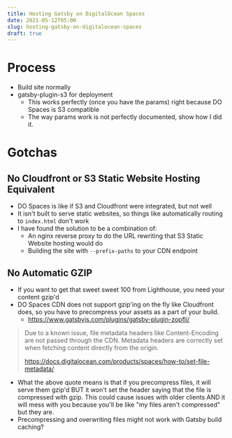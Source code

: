 ```yaml
---
title: Hosting Gatsby on DigitalOcean Spaces
date: 2021-05-12T05:00
slug: hosting-gatsby-on-digitalocean-spaces
draft: true
---
```


# Process

* Build site normally
* gatsby-plugin-s3 for deployment
  * This works perfectly (once you have the params) right because DO Spaces is S3 compatible
  * The way params work is not perfectly documented, show how I did it.

# Gotchas

## No Cloudfront or S3 Static Website Hosting Equivalent

* DO Spaces is like if S3 and Cloudfront were integrated, but not well
* It isn't built to serve static websites, so things like automatically routing to `index.html` don't work
* I have found the solution to be a combination of:
  * An nginx reverse proxy to do the URL rewriting that S3 Static Website hosting would do
  * Building the site with `--prefix-paths` to your CDN endpoint

## No Automatic GZIP

* If you want to get that sweet sweet 100 from Lighthouse, you need your content gzip'd
* DO Spaces CDN does not support gzip'ing on the fly like Cloudfront does, so you have to precompress your assets as
  a part of your build.
  * https://www.gatsbyjs.com/plugins/gatsby-plugin-zopfli/

> Due to a known issue, file metadata headers like Content-Encoding are not passed through the CDN. Metadata headers are
> correctly set when fetching content directly from the origin.
>
> https://docs.digitalocean.com/products/spaces/how-to/set-file-metadata/

* What the above quote means is that if you precompress files, it will serve them gzip'd BUT it won't set the header
  saying that the file is compressed with gzip. This could cause issues with older clients AND it will mess with you
  because you'll be like "my files aren't compressed" but they are.
* Precompressing and overwriting files might not work with Gatsby build caching?
